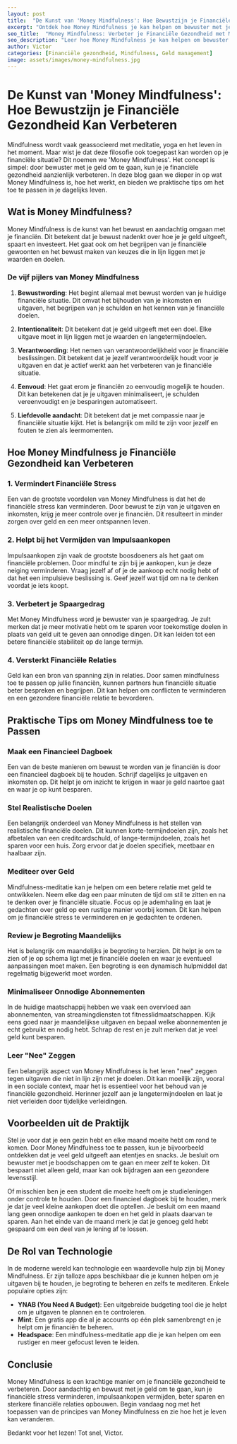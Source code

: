 ```yaml
---
layout: post
title:  "De Kunst van 'Money Mindfulness': Hoe Bewustzijn je Financiële Gezondheid Kan Verbeteren"
excerpt: "Ontdek hoe Money Mindfulness je kan helpen om bewuster met je geld om te gaan en je financiële gezondheid te verbeteren."
seo_title:  "Money Mindfulness: Verbeter je Financiële Gezondheid met Mindfulness"
seo_description: "Leer hoe Money Mindfulness je kan helpen om bewuster met je geld om te gaan en je financiële welzijn te verbeteren. Inclusief praktische tips en voorbeelden."
author: Victor
categories: [Financiële gezondheid, Mindfulness, Geld management]
image: assets/images/money-mindfulness.jpg
---
```


# De Kunst van 'Money Mindfulness': Hoe Bewustzijn je Financiële Gezondheid Kan Verbeteren

Mindfulness wordt vaak geassocieerd met meditatie, yoga en het leven in het moment. Maar wist je dat deze filosofie ook toegepast kan worden op je financiële situatie? Dit noemen we 'Money Mindfulness'. Het concept is simpel: door bewuster met je geld om te gaan, kun je je financiële gezondheid aanzienlijk verbeteren. In deze blog gaan we dieper in op wat Money Mindfulness is, hoe het werkt, en bieden we praktische tips om het toe te passen in je dagelijks leven.

## Wat is Money Mindfulness?

Money Mindfulness is de kunst van het bewust en aandachtig omgaan met je financiën. Dit betekent dat je bewust nadenkt over hoe je je geld uitgeeft, spaart en investeert. Het gaat ook om het begrijpen van je financiële gewoonten en het bewust maken van keuzes die in lijn liggen met je waarden en doelen.

### De vijf pijlers van Money Mindfulness

1. **Bewustwording**: Het begint allemaal met bewust worden van je huidige financiële situatie. Dit omvat het bijhouden van je inkomsten en uitgaven, het begrijpen van je schulden en het kennen van je financiële doelen.
   
2. **Intentionaliteit**: Dit betekent dat je geld uitgeeft met een doel. Elke uitgave moet in lijn liggen met je waarden en langetermijndoelen.
   
3. **Verantwoording**: Het nemen van verantwoordelijkheid voor je financiële beslissingen. Dit betekent dat je jezelf verantwoordelijk houdt voor je uitgaven en dat je actief werkt aan het verbeteren van je financiële situatie.
   
4. **Eenvoud**: Het gaat erom je financiën zo eenvoudig mogelijk te houden. Dit kan betekenen dat je je uitgaven minimaliseert, je schulden vereenvoudigt en je besparingen automatiseert.
   
5. **Liefdevolle aandacht**: Dit betekent dat je met compassie naar je financiële situatie kijkt. Het is belangrijk om mild te zijn voor jezelf en fouten te zien als leermomenten.

## Hoe Money Mindfulness je Financiële Gezondheid kan Verbeteren

### 1. Vermindert Financiële Stress

Een van de grootste voordelen van Money Mindfulness is dat het de financiële stress kan verminderen. Door bewust te zijn van je uitgaven en inkomsten, krijg je meer controle over je financiën. Dit resulteert in minder zorgen over geld en een meer ontspannen leven.

### 2. Helpt bij het Vermijden van Impulsaankopen

Impulsaankopen zijn vaak de grootste boosdoeners als het gaat om financiële problemen. Door mindful te zijn bij je aankopen, kun je deze neiging verminderen. Vraag jezelf af of je de aankoop echt nodig hebt of dat het een impulsieve beslissing is. Geef jezelf wat tijd om na te denken voordat je iets koopt.

### 3. Verbetert je Spaargedrag

Met Money Mindfulness word je bewuster van je spaargedrag. Je zult merken dat je meer motivatie hebt om te sparen voor toekomstige doelen in plaats van geld uit te geven aan onnodige dingen. Dit kan leiden tot een betere financiële stabiliteit op de lange termijn.

### 4. Versterkt Financiële Relaties

Geld kan een bron van spanning zijn in relaties. Door samen mindfulness toe te passen op jullie financiën, kunnen partners hun financiële situatie beter bespreken en begrijpen. Dit kan helpen om conflicten te verminderen en een gezondere financiële relatie te bevorderen.

## Praktische Tips om Money Mindfulness toe te Passen

### Maak een Financieel Dagboek

Een van de beste manieren om bewust te worden van je financiën is door een financieel dagboek bij te houden. Schrijf dagelijks je uitgaven en inkomsten op. Dit helpt je om inzicht te krijgen in waar je geld naartoe gaat en waar je op kunt besparen.

### Stel Realistische Doelen

Een belangrijk onderdeel van Money Mindfulness is het stellen van realistische financiële doelen. Dit kunnen korte-termijndoelen zijn, zoals het afbetalen van een creditcardschuld, of lange-termijndoelen, zoals het sparen voor een huis. Zorg ervoor dat je doelen specifiek, meetbaar en haalbaar zijn.

### Mediteer over Geld

Mindfulness-meditatie kan je helpen om een betere relatie met geld te ontwikkelen. Neem elke dag een paar minuten de tijd om stil te zitten en na te denken over je financiële situatie. Focus op je ademhaling en laat je gedachten over geld op een rustige manier voorbij komen. Dit kan helpen om je financiële stress te verminderen en je gedachten te ordenen.

### Review je Begroting Maandelijks

Het is belangrijk om maandelijks je begroting te herzien. Dit helpt je om te zien of je op schema ligt met je financiële doelen en waar je eventueel aanpassingen moet maken. Een begroting is een dynamisch hulpmiddel dat regelmatig bijgewerkt moet worden.

### Minimaliseer Onnodige Abonnementen

In de huidige maatschappij hebben we vaak een overvloed aan abonnementen, van streamingdiensten tot fitnesslidmaatschappen. Kijk eens goed naar je maandelijkse uitgaven en bepaal welke abonnementen je echt gebruikt en nodig hebt. Schrap de rest en je zult merken dat je veel geld kunt besparen.

### Leer "Nee" Zeggen

Een belangrijk aspect van Money Mindfulness is het leren "nee" zeggen tegen uitgaven die niet in lijn zijn met je doelen. Dit kan moeilijk zijn, vooral in een sociale context, maar het is essentieel voor het behoud van je financiële gezondheid. Herinner jezelf aan je langetermijndoelen en laat je niet verleiden door tijdelijke verleidingen.

## Voorbeelden uit de Praktijk

Stel je voor dat je een gezin hebt en elke maand moeite hebt om rond te komen. Door Money Mindfulness toe te passen, kun je bijvoorbeeld ontdekken dat je veel geld uitgeeft aan etentjes en snacks. Je besluit om bewuster met je boodschappen om te gaan en meer zelf te koken. Dit bespaart niet alleen geld, maar kan ook bijdragen aan een gezondere levensstijl.

Of misschien ben je een student die moeite heeft om je studieleningen onder controle te houden. Door een financieel dagboek bij te houden, merk je dat je veel kleine aankopen doet die optellen. Je besluit om een maand lang geen onnodige aankopen te doen en het geld in plaats daarvan te sparen. Aan het einde van de maand merk je dat je genoeg geld hebt gespaard om een deel van je lening af te lossen.

## De Rol van Technologie

In de moderne wereld kan technologie een waardevolle hulp zijn bij Money Mindfulness. Er zijn talloze apps beschikbaar die je kunnen helpen om je uitgaven bij te houden, je begroting te beheren en zelfs te mediteren. Enkele populaire opties zijn:

- **YNAB (You Need A Budget)**: Een uitgebreide budgeting tool die je helpt om je uitgaven te plannen en te controleren.
- **Mint**: Een gratis app die al je accounts op één plek samenbrengt en je helpt om je financiën te beheren.
- **Headspace**: Een mindfulness-meditatie app die je kan helpen om een rustiger en meer gefocust leven te leiden.

## Conclusie

Money Mindfulness is een krachtige manier om je financiële gezondheid te verbeteren. Door aandachtig en bewust met je geld om te gaan, kun je financiële stress verminderen, impulsaankopen vermijden, beter sparen en sterkere financiële relaties opbouwen. Begin vandaag nog met het toepassen van de principes van Money Mindfulness en zie hoe het je leven kan veranderen.

Bedankt voor het lezen! Tot snel, Victor.